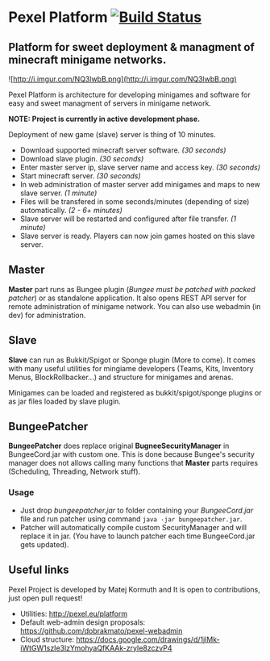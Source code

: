 Pexel Platform [![Build Status](https://travis-ci.org/dobrakmato/pexel-platform.svg?branch=master)](https://travis-ci.org/dobrakmato/pexel-platform)
==============
Platform for sweet deployment & managment of minecraft minigame networks.
----------------------------

![http://i.imgur.com/NQ3lwbB.png](http://i.imgur.com/NQ3lwbB.png)

Pexel Platform is architecture for developing minigames and software for easy and sweet managment of servers in minigame network. 

**NOTE: Project is currently in active development phase.**

Deployment of new game (slave) server is thing of 10 minutes.

- Download supported minecraft server software. *(30 seconds)*
- Download slave plugin. *(30 seconds)*
- Enter master server ip, slave server name and access key. *(30 seconds)*
- Start minecraft server. *(30 seconds)*
- In web administration of master server add minigames and maps to new slave server. *(1 minute)*
- Files will be transfered in some seconds/minutes (depending of size) automatically. *(2 - 6+ minutes)*
- Slave server will be restarted and configured after file transfer. *(1 minute)*
- Slave server is ready. Players can now join games hosted on this slave server.

Master
----------
**Master** part runs as Bungee plugin (*Bungee must be patched with packed patcher*) or as standalone application. It also opens REST API server for remote administration of minigame network. You can also use webadmin (in dev) for administration. 

Slave
--------
**Slave** can run as Bukkit/Spigot or Sponge plugin (More to come). It comes with many useful utilities for mingiame developers (Teams, Kits, Inventory Menus, BlockRollbacker...) and structure for minigames and arenas.

Minigames can be loaded and registered as bukkit/spigot/sponge plugins or as jar files loaded by slave plugin.

BungeePatcher
--------
**BungeePatcher** does replace original **BugneeSecurityManager** in BungeeCord.jar with custom one. This is done because Bungee's security manager does not allows calling many functions that **Master** parts requires (Scheduling, Threading, Network stuff). 

### Usage
- Just drop *bungeepatcher.jar* to folder containing your *BungeeCord.jar* file and run patcher using command `java -jar bungeepatcher.jar`. 
- Patcher will automatically compile custom SecurityManager and will replace it in jar. (You have to launch patcher each time BungeeCord.jar gets updated).

Useful links
-----------------
Pexel Project is developed by Matej Kormuth and It is open to contributions, just open pull request!

- Utilities: <http://pexel.eu/platform>
- Default web-admin design proposals: <https://github.com/dobrakmato/pexel-webadmin>
- Cloud structure: <https://docs.google.com/drawings/d/1jlMk-iWtGW1szIe3lzYmohyaQfKAAk-zryIe8zczvP4>
